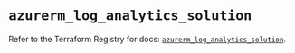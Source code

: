 # `azurerm_log_analytics_solution`

Refer to the Terraform Registry for docs: [`azurerm_log_analytics_solution`](https://registry.terraform.io/providers/hashicorp/azurerm/3.104.0/docs/resources/log_analytics_solution).
